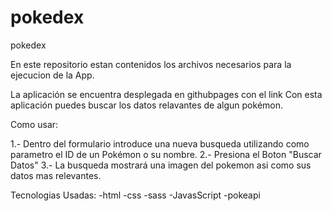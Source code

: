 # pokedex
pokedex

En este repositorio estan contenidos los archivos necesarios para la ejecucion de la App.

La aplicación se encuentra desplegada en githubpages con el link 
Con esta aplicación puedes buscar los datos relavantes de algun pokémon.


Como usar:

1.- Dentro del formulario introduce una nueva busqueda utilizando como parametro el ID de un Pokémon o su nombre.
2.- Presiona el Boton "Buscar Datos"
3.- La busqueda mostrará una imagen del pokemon asi como sus datos mas relevantes.

Tecnologias Usadas:
-html
-css
-sass
-JavasScript
-pokeapi
